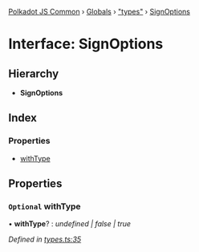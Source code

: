 [Polkadot JS Common](../README.md) › [Globals](../globals.md) › ["types"](../modules/_types_.md) › [SignOptions](_types_.signoptions.md)

# Interface: SignOptions

## Hierarchy

* **SignOptions**

## Index

### Properties

* [withType](_types_.signoptions.md#optional-withtype)

## Properties

### `Optional` withType

• **withType**? : *undefined | false | true*

*Defined in [types.ts:35](https://github.com/polkadot-js/common/blob/68a8bcb7/packages/keyring/src/types.ts#L35)*
